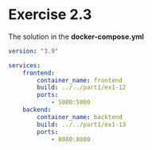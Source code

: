 # Exercise 2.3

The solution in the __docker-compose.yml__

```yml
version: "3.9"

services:
    frontend:
        container_name: frontend
        build: ../../part1/ex1-12
        ports:
            - 5000:5000
    backend:
        container_name: backtend
        build: ../../part1/ex1-13
        ports:
            - 8080:8080
```

